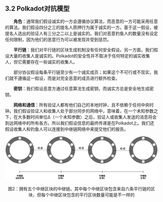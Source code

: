 ## 3.2 Polkadot对抗模型
&emsp;&emsp;**角色**：通常我们假设诚实的一方会遵循协议算法，而恶意的一方可能采用任意的算法。我们假设四分之三的提名人质押行为属于诚实的一方。基于这一假设，被提名人选出的验证人有三分之二以上是诚实的。我们对恶意钓鱼人的数量没有设定任何限制，因为他们的恶意行为可以被发现并受到惩罚。  

&emsp;&emsp;**平行链**：我们对平行链的区块生成机制没有任何安全假设。另一方面，我们假设大量的收集人是诚实的。Polkadot的安全性并不取决于任何特定的诚实收集人，但它需要存在一些诚实的收集人。  

&emsp;&emsp;部分协议假设每条平行链至少有一个诚实成员；如果这个不可行或不现实，我们就不遵循这一假设，而是对完全恶意的成员进行额外检查。  

&emsp;&emsp;**密钥**：我们假设恶意方通过任意算法生成密钥，而诚实方总是安全地生成密钥。  

&emsp;&emsp;**网络和通信**：所有验证人都有他们自己的本地时钟，且不依赖于任何中央时钟。我们假设验证人和收集人处于部分同步的网络中，意味着，在一个未知参数之下，在大多数时间单位∆（一个未知参数）之后，验证人或收集人发送的消息将会到达网络中的所有各方。所以我们假设信息的最终传递是在Polkadot上。我们还假设收集人和钓鱼人可以连接到中继链网络中来提交他们的报告。  

![图2：拥有五个中继区块的中继链。其中每个中继区块包含来自六条平行链的区块，但每个中继区块包含的平行区块数量可能是不一样的](../src/p2.png)
<p align="center">图2：拥有五个中继区块的中继链。其中每个中继区块包含来自六条平行链的区块，但每个中继区块包含的平行区块数量可能是不一样的</p>  
